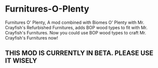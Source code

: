 # Furnitures-O-Plenty
Furnitures O' Plenty, A mod combined with Biomes O' Plenty with Mr. Crayfish's Refurbished Furnitures, adds BOP wood types to fit with Mr. Crayfish's Furnitures.
Now you could use BOP wood types to craft Mr. Crayfish's Furnitures now!

## THIS MOD IS CURRENTLY IN BETA. PLEASE USE IT WISELY
